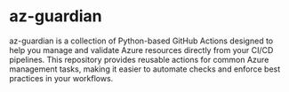 # az-guardian
az-guardian is a collection of Python-based GitHub Actions designed to help you manage and validate Azure resources directly from your CI/CD pipelines. This repository provides reusable actions for common Azure management tasks, making it easier to automate checks and enforce best practices in your workflows.  


